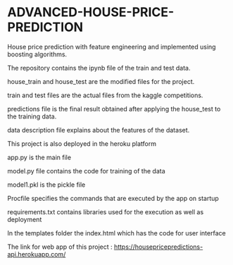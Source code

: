 # ADVANCED-HOUSE-PRICE-PREDICTION
House price prediction with feature engineering and implemented using boosting algorithms.

The repository contains the ipynb file of the train and test data.

house_train and house_test are the modified files for the project.

train and test files are the actual files from the kaggle competitions.

predictions file is the final result obtained after applying the house_test to the training data.

data description file explains about the features of the dataset.

This project is also deployed in the heroku platform

app.py is the main file

model.py file contains the code for training of the data

model1.pkl is the pickle file

Procfile specifies the commands that are executed by the app on startup

requirements.txt contains libraries used for the execution as well as deployment

In the templates folder the index.html which has the code for user interface

The link for web app of this project : https://housepricepredictions-api.herokuapp.com/
